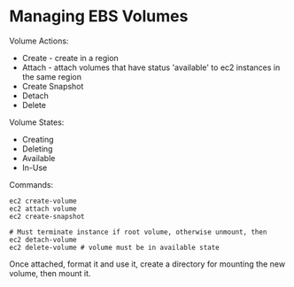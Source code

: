 # Managing EBS Volumes

Volume Actions:

* Create - create in a region
* Attach - attach volumes that have status 'available' to ec2 instances in the same region
* Create Snapshot
* Detach
* Delete

Volume States:

* Creating
* Deleting
* Available
* In-Use

Commands:

```console
ec2 create-volume
ec2 attach volume
ec2 create-snapshot

# Must terminate instance if root volume, otherwise unmount, then
ec2 detach-volume
ec2 delete-volume # volume must be in available state
```

Once attached, format it and use it, create a directory for mounting the new volume, then mount it.

